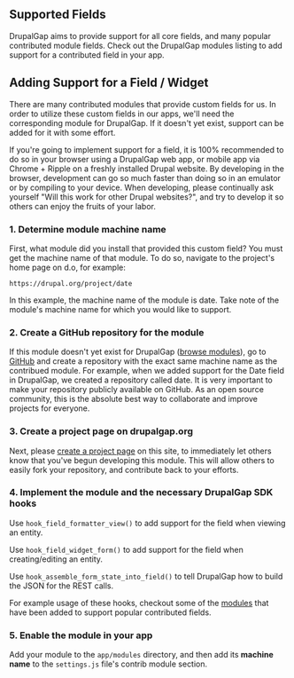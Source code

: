 ## Supported Fields

DrupalGap aims to provide support for all core fields, and many popular contributed module fields. Check out the DrupalGap modules listing to add support for a contributed field in your app.

## Adding Support for a Field / Widget

There are many contributed modules that provide custom fields for us. In order to utilize these custom fields in our apps, we'll need the corresponding module for DrupalGap. If it doesn't yet exist, support can be added for it with some effort.

If you're going to implement support for a field, it is 100% recommended to do so in your browser using a DrupalGap web app, or mobile app via Chrome + Ripple on a freshly installed Drupal website. By developing in the browser, development can go so much faster than doing so in an emulator or by compiling to your device. When developing, please continually ask yourself "Will this work for other Drupal websites?", and try to develop it so others can enjoy the fruits of your labor.

### 1. Determine module machine name

First, what module did you install that provided this custom field? You must get the machine name of that module. To do so, navigate to the project's home page on d.o, for example:

`https://drupal.org/project/date`

In this example, the machine name of the module is date. Take note of the module's machine name for which you would like to support.

### 2. Create a GitHub repository for the module

If this module doesn't yet exist for DrupalGap ([browse modules](http://drupalgap.org/project/modules)), go to [GitHub](https://github.com/) and create a repository with the exact same machine name as the contribued module. For example, when we added support for the Date field in DrupalGap, we created a repository called date. It is very important to make your repository publicly available on GitHub. As an open source community, this is the absolute best way to collaborate and improve projects for everyone.

### 3. Create a project page on drupalgap.org

Next, please [create a project page](http://drupalgap.org/node/add/project) on this site, to immediately let others know that you've begun developing this module. This will allow others to easily fork your repository, and contribute back to your efforts.

### 4. Implement the module and the necessary DrupalGap SDK hooks

Use `hook_field_formatter_view()` to add support for the field when viewing an entity.

Use `hook_field_widget_form()` to add support for the field when creating/editing an entity.

Use `hook_assemble_form_state_into_field()` to tell DrupalGap how to build the JSON for the REST calls.

For example usage of these hooks, checkout some of the [modules](http://drupalgap.org/project/modules) that have been added to support popular contributed fields.

### 5. Enable the module in your app

Add your module to the `app/modules` directory, and then add its **machine name** to the `settings.js` file's contrib module section.